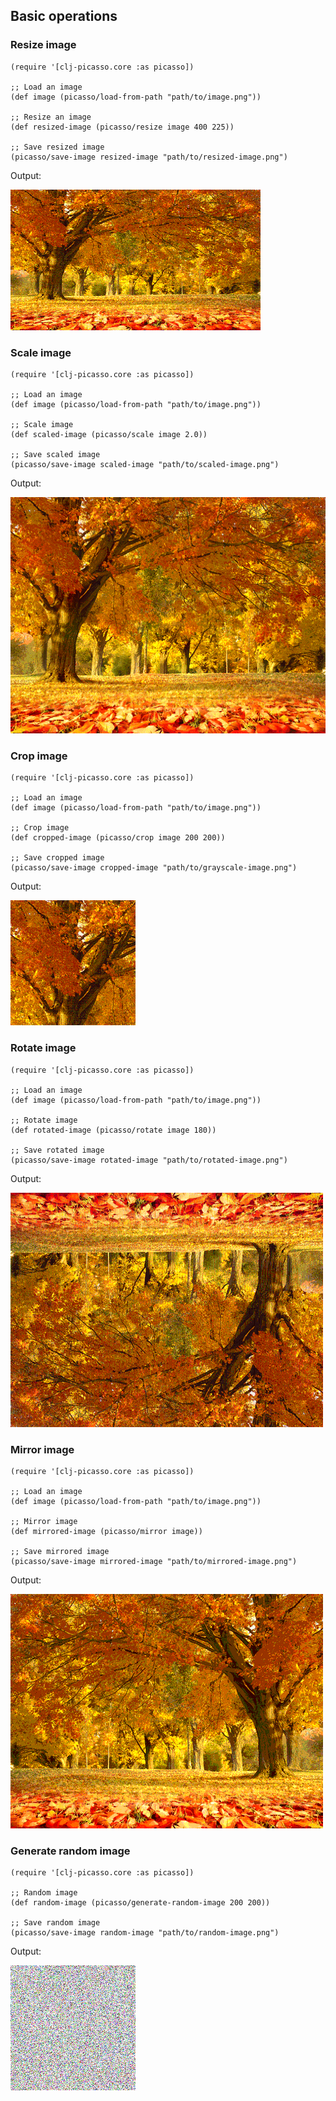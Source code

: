 ## Basic operations

### Resize image

```
(require '[clj-picasso.core :as picasso])

;; Load an image
(def image (picasso/load-from-path "path/to/image.png"))

;; Resize an image
(def resized-image (picasso/resize image 400 225))

;; Save resized image
(picasso/save-image resized-image "path/to/resized-image.png")
```

Output:

![Output](../resources/images/resized.png)

### Scale image

```
(require '[clj-picasso.core :as picasso])

;; Load an image
(def image (picasso/load-from-path "path/to/image.png"))

;; Scale image
(def scaled-image (picasso/scale image 2.0))

;; Save scaled image
(picasso/save-image scaled-image "path/to/scaled-image.png")
```

Output:

![Output](../resources/images/scaled.png)

### Crop image

```
(require '[clj-picasso.core :as picasso])

;; Load an image
(def image (picasso/load-from-path "path/to/image.png"))

;; Crop image
(def cropped-image (picasso/crop image 200 200))

;; Save cropped image
(picasso/save-image cropped-image "path/to/grayscale-image.png")
```

Output:

![Output](../resources/images/cropped.png)

### Rotate image

```
(require '[clj-picasso.core :as picasso])

;; Load an image
(def image (picasso/load-from-path "path/to/image.png"))

;; Rotate image
(def rotated-image (picasso/rotate image 180))

;; Save rotated image
(picasso/save-image rotated-image "path/to/rotated-image.png")
```

Output:

![Output](../resources/images/rotated.png)

### Mirror image

```
(require '[clj-picasso.core :as picasso])

;; Load an image
(def image (picasso/load-from-path "path/to/image.png"))

;; Mirror image
(def mirrored-image (picasso/mirror image))

;; Save mirrored image
(picasso/save-image mirrored-image "path/to/mirrored-image.png")
```

Output:

![Output](../resources/images/mirrored.png)

### Generate random image

```
(require '[clj-picasso.core :as picasso])

;; Random image
(def random-image (picasso/generate-random-image 200 200))

;; Save random image
(picasso/save-image random-image "path/to/random-image.png")
```

Output:

![Output](../resources/images/random.png)